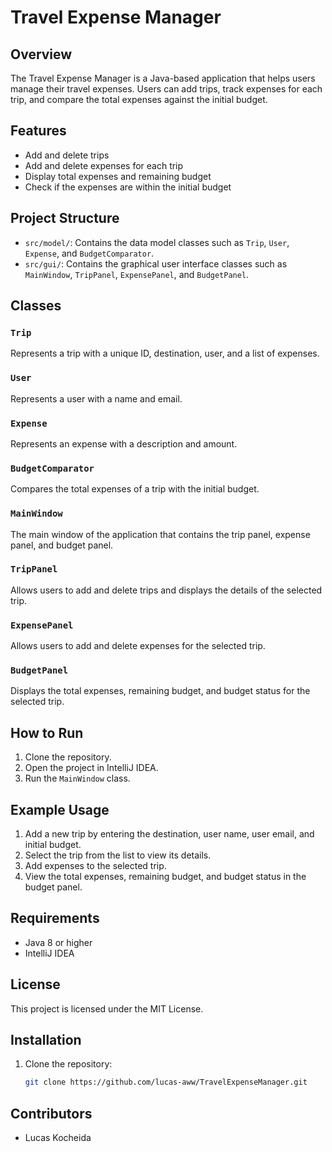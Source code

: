 # Travel Expense Manager

## Overview

The Travel Expense Manager is a Java-based application that helps users manage their travel expenses. Users can add trips, track expenses for each trip, and compare the total expenses against the initial budget.

## Features

- Add and delete trips
- Add and delete expenses for each trip
- Display total expenses and remaining budget
- Check if the expenses are within the initial budget

## Project Structure

- `src/model/`: Contains the data model classes such as `Trip`, `User`, `Expense`, and `BudgetComparator`.
- `src/gui/`: Contains the graphical user interface classes such as `MainWindow`, `TripPanel`, `ExpensePanel`, and `BudgetPanel`.

## Classes

### `Trip`

Represents a trip with a unique ID, destination, user, and a list of expenses.

### `User`

Represents a user with a name and email.

### `Expense`

Represents an expense with a description and amount.

### `BudgetComparator`

Compares the total expenses of a trip with the initial budget.

### `MainWindow`

The main window of the application that contains the trip panel, expense panel, and budget panel.

### `TripPanel`

Allows users to add and delete trips and displays the details of the selected trip.

### `ExpensePanel`

Allows users to add and delete expenses for the selected trip.

### `BudgetPanel`

Displays the total expenses, remaining budget, and budget status for the selected trip.

## How to Run

1. Clone the repository.
2. Open the project in IntelliJ IDEA.
3. Run the `MainWindow` class.

## Example Usage

1. Add a new trip by entering the destination, user name, user email, and initial budget.
2. Select the trip from the list to view its details.
3. Add expenses to the selected trip.
4. View the total expenses, remaining budget, and budget status in the budget panel.

## Requirements

- Java 8 or higher
- IntelliJ IDEA

## License

This project is licensed under the MIT License.

## Installation
1. Clone the repository:
   ```bash
   git clone https://github.com/lucas-aww/TravelExpenseManager.git
   
## Contributors
- Lucas Kocheida